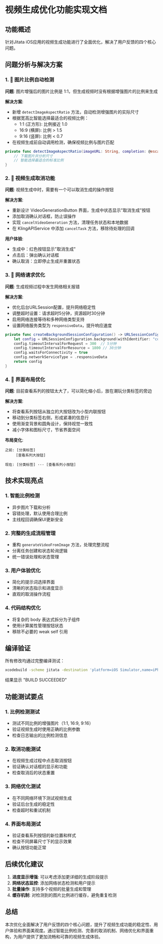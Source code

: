# 视频生成优化功能实现文档

## 功能概述
针对Jitata iOS应用的视频生成功能进行了全面优化，解决了用户反馈的四个核心问题。

## 问题分析与解决方案

### 1. 🎯 图片比例自动检测
**问题**: 图片增强后的图片比例是 1:1，但生成视频时没有根据增强图片的比例来生成

**解决方案**:
- 新增 `detectImageAspectRatio` 方法，自动检测增强图片的实际尺寸
- 根据宽高比智能选择最适合的视频比例：
  - 1:1 (正方形): 比例接近 1.0
  - 16:9 (横屏): 比例 > 1.5
  - 9:16 (竖屏): 比例 < 0.7
- 在视频生成前自动调用检测，确保视频比例与图片匹配

```swift
private func detectImageAspectRatio(imageURL: String, completion: @escaping (String?) -> Void) {
    // 下载图片并分析尺寸
    // 智能选择最适合的标准比例
}
```

### 2. 🚫 视频生成取消功能
**问题**: 视频生成中时，需要有一个可以取消生成的操作按钮

**解决方案**:
- 重新设计 VideoGenerationButton 界面，生成中状态显示"取消生成"按钮
- 添加取消确认对话框，防止误操作
- 实现 `cancelVideoGeneration` 方法，清理任务状态和本地数据
- 在 KlingAPIService 中添加 `cancelTask` 方法，移除待处理的回调

**用户体验**:
- 生成中：红色按钮显示"取消生成"
- 点击后：弹出确认对话框
- 确认取消：立即停止生成并重置状态

### 3. 🔧 网络请求优化
**问题**: 生成视频过程中发生网络相关报错

**解决方案**:
- 优化后台URLSession配置，提升网络稳定性
- 调整超时设置：请求超时5分钟，资源超时30分钟
- 启用网络连接等待和多种网络类型支持
- 设置网络服务类型为 `responsiveData`，提升响应速度

```swift
private func createBackgroundSessionConfiguration() -> URLSessionConfiguration {
    let config = URLSessionConfiguration.background(withIdentifier: "com.jitata.kling.background")
    config.timeoutIntervalForRequest = 300  // 5分钟
    config.timeoutIntervalForResource = 1800 // 30分钟
    config.waitsForConnectivity = true
    config.networkServiceType = .responsiveData
    return config
}
```

### 4. 🎨 界面布局优化
**问题**: 目前查看系列的按钮太大了，可以简化缩小后，放在潮玩分类标签的旁边

**解决方案**:
- 将查看系列按钮从独立的大按钮改为小型内联按钮
- 移动到分类标签右侧，形成紧凑的信息行
- 使用渐变背景和圆角设计，保持视觉一致性
- 减小字体和图标尺寸，节省界面空间

**布局变化**:
```
之前: [分类标签]
     [查看系列大按钮]

现在: [分类标签] ··· [查看系列小按钮]
```

## 技术实现亮点

### 1. 智能比例检测
- 异步图片下载和分析
- 容错处理，默认使用合理比例
- 主线程回调确保UI更新安全

### 2. 完整的生成流程管理
- 重构 `generateVideoFromImage` 方法，处理完整流程
- 分离任务创建和状态轮询逻辑
- 统一错误处理和状态管理

### 3. 用户体验优化
- 简化的提示词选择界面
- 清晰的状态指示和进度显示
- 直观的取消操作流程

### 4. 代码结构优化
- 将复杂的 body 表达式拆分为子组件
- 使用计算属性管理按钮状态
- 移除不必要的 weak self 引用

## 编译验证
所有修改均通过完整编译测试：
```bash
xcodebuild -scheme jitata -destination 'platform=iOS Simulator,name=iPhone 16' build
```
结果显示 "BUILD SUCCEEDED"

## 功能测试要点

### 1. 比例检测测试
- 测试不同比例的增强图片（1:1, 16:9, 9:16）
- 验证视频生成时使用正确的比例参数
- 检查日志输出的比例检测信息

### 2. 取消功能测试
- 在视频生成过程中点击取消按钮
- 验证确认对话框的显示和功能
- 检查取消后的状态重置

### 3. 网络优化测试
- 在不同网络环境下测试视频生成
- 验证后台生成的稳定性
- 检查超时和重试机制

### 4. 界面布局测试
- 验证查看系列按钮的新位置和样式
- 检查不同屏幕尺寸下的显示效果
- 确认按钮功能正常

## 后续优化建议

1. **进度显示增强**: 可以考虑添加更详细的生成阶段提示
2. **网络状态监控**: 添加网络状态检测和用户提示
3. **批量操作**: 支持多个视频的批量生成和管理
4. **缓存机制**: 对检测到的图片比例进行缓存，避免重复检测

## 总结
本次优化全面解决了用户反馈的四个核心问题，提升了视频生成功能的稳定性、用户体验和界面美观度。通过智能比例检测、完善的取消机制、网络优化和界面重构，为用户提供了更加流畅和可靠的视频生成体验。 